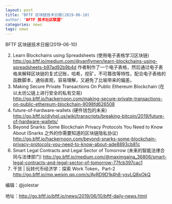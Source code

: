 ```yaml
---
layout: post
title: "BFTF 区块链技术日报(2019-06-10)
author: "BFTF 技术社区联盟"
categories: news
tags: news
---
```


BFTF 区块链技术日报(2019-06-10)

2. Learn Blockchains using Spreadsheets (使用电子表格学习区块链) <http://go.bftf.io/medium.com/@vanflymen/learn-blockchains-using-spreadsheets-b97ad92b9b4d>
作者制作了一个电子表格，然后通过电子表格来解释区块链的复式记账，哈希，挖矿，不可篡改等特性，配合电子表格的函数脚本，通俗直观，容易理解，又避免了比喻带来的偏差。
2. Making Secure Private Transactions On Public Ethereum Blockchain (在以太坊公链上进行安全的私有交易) <http://go.bftf.io/hackernoon.com/making-secure-private-transactions-on-public-ethereum-blockchain-9098fd626508>
3. future-of-hardware-wallets (硬件钱包的未来) <http://go.bftf.io/diyhpl.us/wiki/transcripts/breaking-bitcoin/2019/future-of-hardware-wallets/>
4. Beyond Snarks: Some Blockchain Privacy Protocols You Need to Know About (Snarks 之外的你需要知道的区块链隐私协议) <http://go.bftf.io/hackernoon.com/beyond-snarks-some-blockchain-privacy-protocols-you-need-to-know-about-ade8893cb81c>
5. Smart Legal Contracts and Legal Sector of Tomorrow (未来的智能法律合同与法律部门) <http://go.bftf.io/medium.com/@maximgaina_36806/smart-legal-contracts-and-legal-sector-of-tomorrow-77fcb397cac1>
6. 干货 | 玩转代币经济学：探索 Work Token，Part-2 <http://go.bftf.io/mp.weixin.qq.com/s/AyRD9D1k4h8-ysvLQ8xOkQ>
   

编辑：@jolestar

地址：http://go.bftf.io/bftf.io/news/2019/06/10/bftf-daily-news.html

